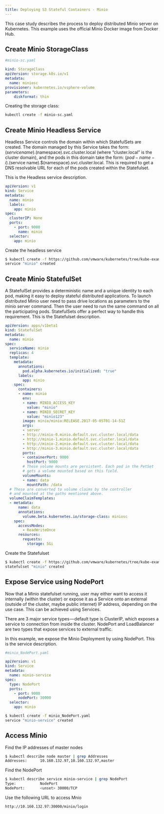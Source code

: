 ```yaml
---
title: Deploying S3 Stateful Containers - Minio
---
```


This case study describes the process to deploy distributed Minio server on Kubernetes. This example uses the official Minio Docker image from Docker Hub.

## Create Minio StorageClass

```yaml
#minio-sc.yaml

kind: StorageClass
apiVersion: storage.k8s.io/v1
metadata:
  name: miniosc
provisioner: kubernetes.io/vsphere-volume
parameters:
    diskformat: thin

```

Creating the storage class:

```sh
kubectl create -f minio-sc.yaml
```

## Create Minio Headless Service

Headless Service controls the domain within which StatefulSets are created. The domain managed by this Service takes the form: $(service name).$(namespace).svc.cluster.local (where “cluster.local” is the cluster domain), and the pods in this domain take the form: $(pod-name-{i}).$(service name).$(namespace).svc.cluster.local. This is required to get a DNS resolvable URL for each of the pods created within the Statefulset.

This is the Headless service description.

```yaml
apiVersion: v1
kind: Service
metadata:
  name: minio
  labels:
    app: minio
spec:
  clusterIP: None
  ports:
    - port: 9000
      name: minio
  selector:
    app: minio
```

Create the headless service

```sh
$ kubectl create -f https://github.com/vmware/kubernetes/tree/kube-examples/kube-examples/minio/distributed/minio-distributed-headless-service.yaml?raw=true
service "minio" created
```

## Create Minio StatefulSet

A StatefulSet provides a deterministic name and a unique identity to each pod, making it easy to deploy stateful distributed applications. To launch distributed Minio user need to pass drive locations as parameters to the minio server command. Then the user need to run the same command on all the participating pods. StatefulSets offer a perfect way to handle this requirement.
This is the Statefulset description.

```yaml
apiVersion: apps/v1beta1
kind: StatefulSet
metadata:
  name: minio
spec:
  serviceName: minio
  replicas: 4
  template:
    metadata:
      annotations:
        pod.alpha.kubernetes.io/initialized: "true"
      labels:
        app: minio
    spec:
      containers:
      - name: minio
        env:
        - name: MINIO_ACCESS_KEY
          value: "minio"
        - name: MINIO_SECRET_KEY
          value: "minio123"
        image: minio/minio:RELEASE.2017-05-05T01-14-51Z
        args:
        - server
        - http://minio-0.minio.default.svc.cluster.local/data
        - http://minio-1.minio.default.svc.cluster.local/data
        - http://minio-2.minio.default.svc.cluster.local/data
        - http://minio-3.minio.default.svc.cluster.local/data
        ports:
        - containerPort: 9000
          hostPort: 9000
        # These volume mounts are persistent. Each pod in the PetSet
        # gets a volume mounted based on this field.
        volumeMounts:
        - name: data
          mountPath: /data
  # These are converted to volume claims by the controller
  # and mounted at the paths mentioned above.
  volumeClaimTemplates:
  - metadata:
      name: data
      annotations:
        volume.beta.kubernetes.io/storage-class: miniosc
    spec:
      accessModes:
        - ReadWriteOnce
      resources:
        requests:
          storage: 5Gi
```

Create the Statefulset

```sh
$ kubectl create -f https://github.com/vmware/kubernetes/tree/kube-examples/kube-examples/minio/distributed/minio-distributed-statefulset.yaml?raw=true
statefulset "minio" created
```

## Expose Service using NodePort

Now that a Minio statefulset running, user may either want to access it internally (within the cluster) or expose it as a Service onto an external (outside of the cluster, maybe public internet) IP address, depending on the use case. This can be achieved using Services.

There are 3 major service types — default type is ClusterIP, which exposes a service to connection from inside the cluster. NodePort and LoadBalancer are two types that expose services to external traffic.

In this example, we expose the Minio Deployment by using NodePort. This is the service description.

```yaml
#minio_NodePort.yaml

apiVersion: v1
kind: Service
metadata:
  name: minio-service
spec:
  type: NodePort
  ports:
    - port: 9000
      nodePort: 30000
  selector:
    app: minio
```

```sh
$ kubectl create -f minio_NodePort.yaml
service "minio-service" created
```

## Access Minio

Find the IP addresses of master nodes

```sh
$ kubectl describe node master | grep Addresses
Addresses:		10.160.132.97,10.160.132.97,master
```

Find the NodePort

```sh
$ kubectl describe service minio-service | grep NodePort
Type:			NodePort
NodePort:		<unset>	30000/TCP
```

Use the following URL to access Mnio
```
http://10.160.132.97:30000/minio/login
```
